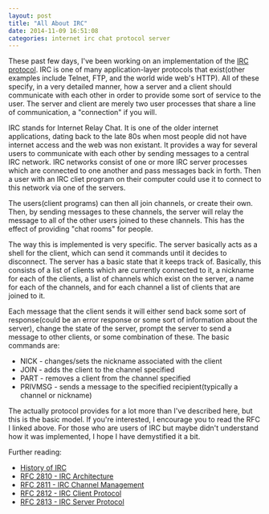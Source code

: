 ```yaml
---
layout: post
title: "All About IRC"
date: 2014-11-09 16:51:08
categories: internet irc chat protocol server
---
```


These past few days, I've been working on an implementation of the [IRC protocol](https://tools.ietf.org/html/rfc1459). IRC is one of many application-layer protocols that exist(other examples include Telnet, FTP, and the world wide web's HTTP). All of these specify, in a very detailed manner, how a server and a client should communicate with each other in order to provide some sort of service to the user. The server and client are merely two user processes that share a line of communication, a "connection" if you will.

IRC stands for Internet Relay Chat. It is one of the older internet applications, dating back to the late 80s when most people did not have internet access and the web was non existant. It provides a way for several users to communicate with each other by sending messages to a central IRC network. IRC networks consist of one or more IRC server processes which are connected to one another and pass messages back in forth. Then a user with an IRC cliet program on their computer could use it to connect to this network via one of the servers.

The users(client programs) can then all join channels, or create their own. Then, by sending messages to these channels, the server will relay the message to all of the other users joined to these channels. This has the effect of providing "chat rooms" for people. 

The way this is implemented is very specific. The server basically acts as a shell for the client, which can send it commands until it decides to disconnect. The server has a basic state that it keeps track of. Basically, this consists of a list of clients which are currently connected to it, a nickname for each of the clients, a list of channels which exist on the server, a name for each of the channels, and for each channel a list of clients that are joined to it.

Each message that the client sends it will either send back some sort of response(could be an error response or some sort of information about the server), change the state of the server, prompt the server to send a message to other clients, or some combination of these. The basic commands are:

* NICK - changes/sets the nickname associated with the client
* JOIN - adds the client to the channel specified
* PART - removes a client from the channel specified
* PRIVMSG - sends a message to the specified recipient(typically a channel or nickname)

The actually protocol provides for a lot more than I've described here, but this is the basic model. If you're interested, I encourage you to read the RFC I linked above. For those who are users of IRC but maybe didn't understand how it was implemented, I hope I have demystified it a bit.

Further reading:

* [History of IRC](http://daniel.haxx.se/irchistory.html)
* [RFC 2810 - IRC Architecture](https://tools.ietf.org/html/rfc2810)
* [RFC 2811 - IRC Channel Management](https://tools.ietf.org/html/rfc2811)
* [RFC 2812 - IRC Client Protocol](https://tools.ietf.org/html/rfc2812)
* [RFC 2813 - IRC Server Protocol](https://tools.ietf.org/html/rfc2813)
